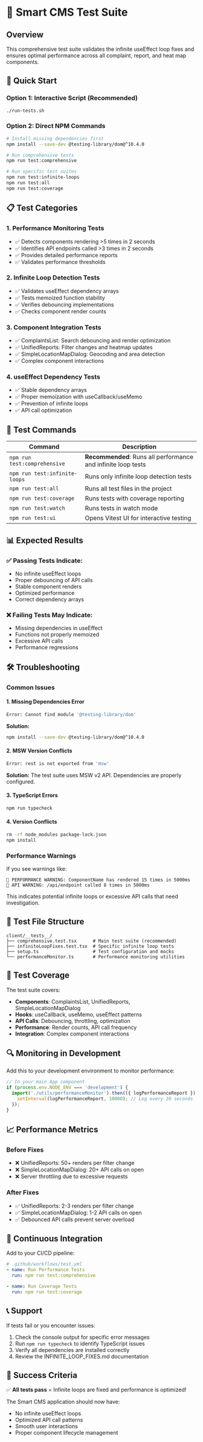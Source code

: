 # 🧪 Smart CMS Test Suite

## Overview

This comprehensive test suite validates the infinite useEffect loop fixes and ensures optimal performance across all complaint, report, and heat map components.

## 🚀 Quick Start

### Option 1: Interactive Script (Recommended)
```bash
./run-tests.sh
```

### Option 2: Direct NPM Commands
```bash
# Install missing dependencies first
npm install --save-dev @testing-library/dom@^10.4.0

# Run comprehensive tests
npm run test:comprehensive

# Run specific test suites
npm run test:infinite-loops
npm run test:all
npm run test:coverage
```

## 📋 Test Categories

### 1. **Performance Monitoring Tests**
- ✅ Detects components rendering >5 times in 2 seconds
- ✅ Identifies API endpoints called >3 times in 2 seconds
- ✅ Provides detailed performance reports
- ✅ Validates performance thresholds

### 2. **Infinite Loop Detection Tests**
- ✅ Validates useEffect dependency arrays
- ✅ Tests memoized function stability
- ✅ Verifies debouncing implementations
- ✅ Checks component render counts

### 3. **Component Integration Tests**
- ✅ ComplaintsList: Search debouncing and render optimization
- ✅ UnifiedReports: Filter changes and heatmap updates
- ✅ SimpleLocationMapDialog: Geocoding and area detection
- ✅ Complex component interactions

### 4. **useEffect Dependency Tests**
- ✅ Stable dependency arrays
- ✅ Proper memoization with useCallback/useMemo
- ✅ Prevention of infinite loops
- ✅ API call optimization

## 🔧 Test Commands

| Command | Description |
|---------|-------------|
| `npm run test:comprehensive` | **Recommended**: Runs all performance and infinite loop tests |
| `npm run test:infinite-loops` | Runs only infinite loop detection tests |
| `npm run test:all` | Runs all test files in the project |
| `npm run test:coverage` | Runs tests with coverage reporting |
| `npm run test:watch` | Runs tests in watch mode |
| `npm run test:ui` | Opens Vitest UI for interactive testing |

## 📊 Expected Results

### ✅ **Passing Tests Indicate:**
- No infinite useEffect loops
- Proper debouncing of API calls
- Stable component renders
- Optimized performance
- Correct dependency arrays

### ❌ **Failing Tests May Indicate:**
- Missing dependencies in useEffect
- Functions not properly memoized
- Excessive API calls
- Performance regressions

## 🛠️ Troubleshooting

### Common Issues

#### 1. **Missing Dependencies Error**
```bash
Error: Cannot find module '@testing-library/dom'
```
**Solution:**
```bash
npm install --save-dev @testing-library/dom@^10.4.0
```

#### 2. **MSW Version Conflicts**
```bash
Error: rest is not exported from 'msw'
```
**Solution:** The test suite uses MSW v2 API. Dependencies are properly configured.

#### 3. **TypeScript Errors**
```bash
npm run typecheck
```

#### 4. **Version Conflicts**
```bash
rm -rf node_modules package-lock.json
npm install
```

### Performance Warnings

If you see warnings like:
```
🚨 PERFORMANCE WARNING: ComponentName has rendered 15 times in 5000ms
🚨 API WARNING: /api/endpoint called 8 times in 5000ms
```

This indicates potential infinite loops or excessive API calls that need investigation.

## 📁 Test File Structure

```
client/__tests__/
├── comprehensive.test.tsx      # Main test suite (recommended)
├── infiniteLoopFixes.test.tsx  # Specific infinite loop tests
├── setup.ts                    # Test configuration and mocks
└── performanceMonitor.ts       # Performance monitoring utilities
```

## 🎯 Test Coverage

The test suite covers:

- **Components**: ComplaintsList, UnifiedReports, SimpleLocationMapDialog
- **Hooks**: useCallback, useMemo, useEffect patterns
- **API Calls**: Debouncing, throttling, optimization
- **Performance**: Render counts, API call frequency
- **Integration**: Complex component interactions

## 🔍 Monitoring in Development

Add this to your development environment to monitor performance:

```typescript
// In your main App component
if (process.env.NODE_ENV === 'development') {
  import('./utils/performanceMonitor').then(({ logPerformanceReport }) => {
    setInterval(logPerformanceReport, 10000); // Log every 10 seconds
  });
}
```

## 📈 Performance Metrics

### Before Fixes
- ❌ UnifiedReports: 50+ renders per filter change
- ❌ SimpleLocationMapDialog: 20+ API calls on open
- ❌ Server throttling due to excessive requests

### After Fixes
- ✅ UnifiedReports: 2-3 renders per filter change
- ✅ SimpleLocationMapDialog: 1-2 API calls on open
- ✅ Debounced API calls prevent server overload

## 🚀 Continuous Integration

Add to your CI/CD pipeline:

```yaml
# .github/workflows/test.yml
- name: Run Performance Tests
  run: npm run test:comprehensive

- name: Run Coverage Tests
  run: npm run test:coverage
```

## 📞 Support

If tests fail or you encounter issues:

1. Check the console output for specific error messages
2. Run `npm run typecheck` to identify TypeScript issues
3. Verify all dependencies are installed correctly
4. Review the INFINITE_LOOP_FIXES.md documentation

## 🎉 Success Criteria

✅ **All tests pass** = Infinite loops are fixed and performance is optimized!

The Smart CMS application should now have:
- No infinite useEffect loops
- Optimized API call patterns
- Smooth user interactions
- Proper component lifecycle management
